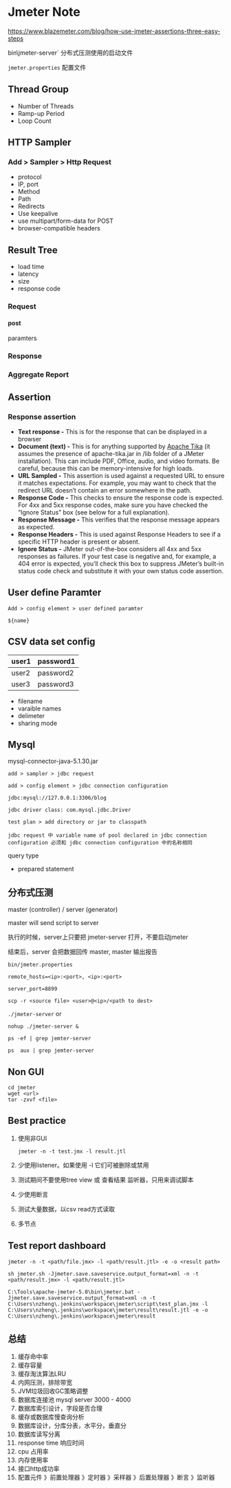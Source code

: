 # Jmeter Note

<https://www.blazemeter.com/blog/how-use-jmeter-assertions-three-easy-steps>

bin\jmeter-server` 分布式压测使用的启动文件

`jmeter.properties` 配置文件

## Thread Group

* Number of Threads
* Ramp-up Period
* Loop Count <forever>

## HTTP Sampler

### Add > Sampler > Http Request

* protocol
* IP, port
* Method
* Path
* Redirects
* Use keepalive
* use multipart/form-data for POST
* browser-compatible headers



## Result Tree

* load time
* latency
* size
* response code

### Request

#### post

paramters



### Response

### Aggregate Report



## Assertion

### Response assertion

* **Text response -** This is for the response that can be displayed in a browser
* **Document (text) -** This is for anything supported by [Apache Tika](http://tika.apache.org/1.2/formats.html) (it assumes the presence of apache-tika.jar in /lib folder of a JMeter installation). This can include PDF, Office, audio, and video formats. Be careful, because this can be memory-intensive for high loads.
* **URL Sampled -** This assertion is used against a requested URL to ensure it matches expectations. For example, you may want to check that the redirect URL doesn’t contain an error somewhere in the path.
* **Response Code -** This checks to ensure the response code is expected. For 4xx and 5xx response codes, make sure you have checked the “Ignore Status” box (see below for a full explanation).
* **Response Message -** This verifies that the response message appears as  expected.
* **Response Headers -** This is used against Response Headers to see if a specific HTTP header is present or absent.
* **Ignore Status -** JMeter out-of-the-box considers all 4xx and 5xx responses as failures. If your test case is negative and, for example, a 404 error is expected, you’ll check this box to suppress JMeter’s built-in status code check and substitute it with your own status code assertion.

## User define Paramter

`Add > config element > user defined paramter`

`${name}`

## CSV data set config

| user1 | password1 |
| ----- | --------- |
| user2 | password2 |
| user3 | password3 |

* filename
* varaible names
* delimeter
* sharing mode

## Mysql

mysql-connector-java-5.1.30.jar

`add > sampler > jdbc request`

`add > config element > jdbc connection configuration`

`jdbc:mysql://127.0.0.1:3306/blog`

`jdbc driver class: com.mysql.jdbc.Driver`

`test plan > add directory or jar to classpath`

`jdbc request 中 variable name of pool declared in jdbc connection configuration 必须和 jdbc connection configuration 中的名称相同`

query type

* prepared statement

## 分布式压测

master (controller) / server (generator)

master will send script to server

执行的时候，server上只要把 jmeter-server 打开，不要启动jmeter

结束后，server 会把数据回传 master, master 输出报告

`bin/jmeter.properties`

`remote_hosts=<ip>:<port>, <ip>:<port>`

`server_port=8899`

`scp -r <source file> <user>@<ip>/<path to dest>`

`./jmeter-server` or

`nohup ./jmeter-server &`

`ps -ef | grep jemter-server`

`ps  aux | grep jemter-server`



## Non GUI

```
cd jmeter
wget <url>
tar -zxvf <file>
```

## Best practice

1. 使用非GUI

   `jmeter -n -t test.jmx -l result.jtl`

2. 少使用listener。如果使用 -l 它们可被删除或禁用
3. 测试期间不要使用tree view 或 查看结果 监听器，只用来调试脚本
4. 少使用断言
5. 测试大量数据，以csv read方式读取
6. 多节点

## Test report dashboard

`jmeter -n -t <path/file.jmx> -l <path/result.jtl> -e -o <result path>`

`sh jmeter.sh -Jjmeter.save.saveservice.output_format=xml -n -t <path/result.jmx> -l <path/result.jtl>`

```
C:\Tools\apache-jmeter-5.0\bin\jmeter.bat -Jjmeter.save.saveservice.output_format=xml -n -t C:\Users\nzheng\.jenkins\workspace\jmeter\script\test_plan.jmx -l C:\Users\nzheng\.jenkins\workspace\jmeter\result\result.jtl -e -o C:\Users\nzheng\.jenkins\workspace\jmeter\result
```



## 总结

1. 缓存命中率
2. 缓存容量
3. 缓存淘汰算法LRU
4. 内网压测，排除带宽
5. JVM垃圾回收GC策略调整
6. 数据库连接池 mysql server 3000 - 4000
7. 数据库索引设计，字段是否合理
8. 缓存或数据库慢查询分析
9. 数据库设计，分库分表，水平分，垂直分
10. 数据库读写分离
11. response time 响应时间
12. cpu 占用率
13. 内存使用率
14. 接口http成功率
15. 配置元件 》前置处理器 》定时器 》采样器 》后置处理器 》断言 》监听器